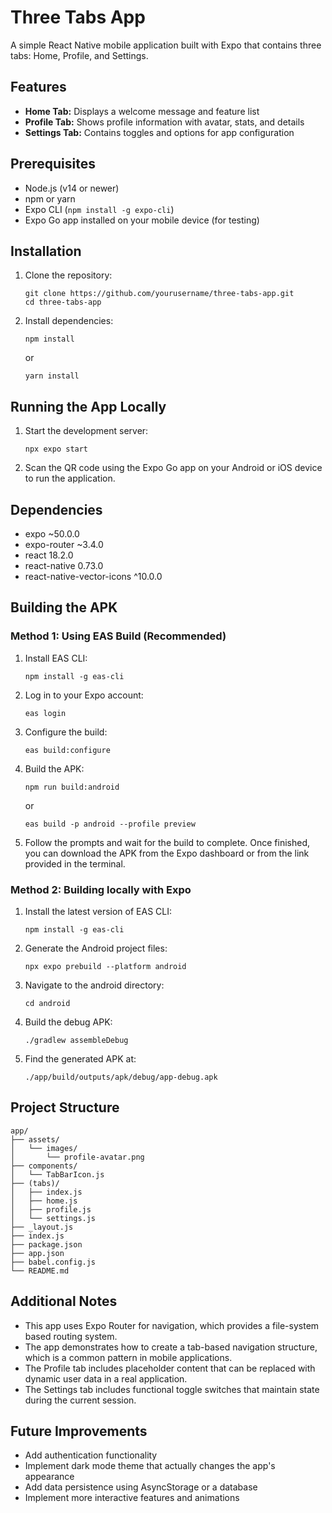 # Three Tabs App

A simple React Native mobile application built with Expo that contains three tabs: Home, Profile, and Settings.

## Features

- **Home Tab:** Displays a welcome message and feature list
- **Profile Tab:** Shows profile information with avatar, stats, and details
- **Settings Tab:** Contains toggles and options for app configuration

## Prerequisites

- Node.js (v14 or newer)
- npm or yarn
- Expo CLI (`npm install -g expo-cli`)
- Expo Go app installed on your mobile device (for testing)

## Installation

1. Clone the repository:
   ```
   git clone https://github.com/yourusername/three-tabs-app.git
   cd three-tabs-app
   ```

2. Install dependencies:
   ```
   npm install
   ```
   or
   ```
   yarn install
   ```

## Running the App Locally

1. Start the development server:
   ```
   npx expo start
   ```

2. Scan the QR code using the Expo Go app on your Android or iOS device to run the application.

## Dependencies

- expo ~50.0.0
- expo-router ~3.4.0
- react 18.2.0
- react-native 0.73.0
- react-native-vector-icons ^10.0.0

## Building the APK

### Method 1: Using EAS Build (Recommended)
1. Install EAS CLI:
   ```
   npm install -g eas-cli
   ```

2. Log in to your Expo account:
   ```
   eas login
   ```

3. Configure the build:
   ```
   eas build:configure
   ```

4. Build the APK:
   ```
   npm run build:android
   ```
   or
   ```
   eas build -p android --profile preview
   ```

5. Follow the prompts and wait for the build to complete. Once finished, you can download the APK from the Expo dashboard or from the link provided in the terminal.

### Method 2: Building locally with Expo
1. Install the latest version of EAS CLI:
   ```
   npm install -g eas-cli
   ```

2. Generate the Android project files:
   ```
   npx expo prebuild --platform android
   ```

3. Navigate to the android directory:
   ```
   cd android
   ```

4. Build the debug APK:
   ```
   ./gradlew assembleDebug
   ```

5. Find the generated APK at:
   ```
   ./app/build/outputs/apk/debug/app-debug.apk
   ```

## Project Structure

```
app/
├── assets/
│   └── images/
│       └── profile-avatar.png
├── components/
│   └── TabBarIcon.js
├── (tabs)/
│   ├── index.js
│   ├── home.js
│   ├── profile.js
│   └── settings.js
├── _layout.js
├── index.js
├── package.json
├── app.json
├── babel.config.js
└── README.md
```

## Additional Notes

- This app uses Expo Router for navigation, which provides a file-system based routing system.
- The app demonstrates how to create a tab-based navigation structure, which is a common pattern in mobile applications.
- The Profile tab includes placeholder content that can be replaced with dynamic user data in a real application.
- The Settings tab includes functional toggle switches that maintain state during the current session.

## Future Improvements

- Add authentication functionality
- Implement dark mode theme that actually changes the app's appearance
- Add data persistence using AsyncStorage or a database
- Implement more interactive features and animations